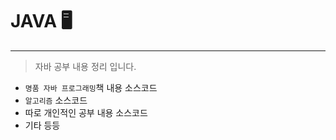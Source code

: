 # JAVA 🖥️
***
>자바 공부 내용 정리 입니다.

- `명품 자바 프로그래밍`책 내용 소스코드
- `알고리즘` 소스코드
- 따로 개인적인 공부 내용 소스코드
- 기타 등등  


